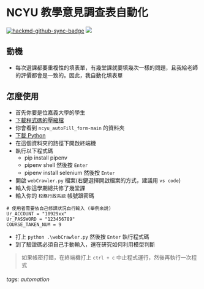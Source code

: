 # NCYU 教學意見調查表自動化

[![hackmd-github-sync-badge](https://hackmd.io/98JV6XAWQ3CDQtiVYzOB2w/badge)](https://hackmd.io/98JV6XAWQ3CDQtiVYzOB2w) ![](https://img.shields.io/badge/status-success-green]) 

## 動機
* 每次選課都要重複性的填表單，有幾堂課就要填幾次一樣的問題，且我給老師的評價都會是一致的。因此，我自動化填表單 

## 怎麼使用
* 首先你要是位嘉義大學的學生
* [下載程式碼的壓縮檔](https://github.com/allenlin316/ncyu_autoFill_form/archive/refs/heads/main.zip)
* 你會看到 `ncyu_autoFill_form-main` 的資料夾
* [下載 Python](https://www.python.org/downloads/)
* 在這個資料夾的路徑下開啟終端機
* 執行以下程式碼
    * pip install pipenv
    * pipenv shell 然後按 `Enter`
    * pipenv install selenium 然後按 `Enter`
* 開啟 `webCrawler.py` 檔案(右鍵選擇開啟檔案的方式，建議用 `vs code`)
* 輸入你這學期總共修了幾堂課
* 輸入你的 `校務行政系統` 帳號跟密碼
```=python
# 使用者需要依自己修課狀況自行輸入 (舉例來說)
Ur_ACCOUNT = "10929xx"
Ur_PASSWORD = "123456789"
COURSE_TAKEN_NUM = 9
```
* 打上 `python .\webCrawler.py` 然後按 `Enter` 執行程式碼
* 到了驗證碼必須自己手動輸入，還在研究如何利用模型判斷
> 如果帳密打錯，在終端機打上 `ctrl + c` 中止程式運行，然後再執行一次程式

  
###### tags: automation
